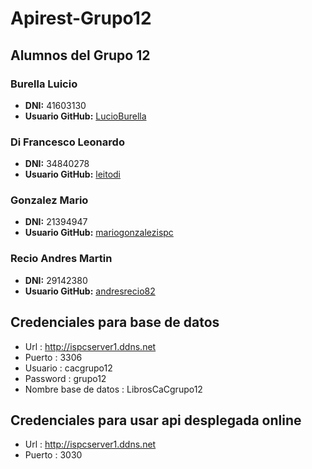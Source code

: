 # Apirest-Grupo12

## Alumnos del Grupo 12

### Burella Luicio
- **DNI:** 41603130
- **Usuario GitHub:** [LucioBurella](https://github.com/LucioBurella)

### Di Francesco Leonardo
- **DNI:** 34840278
- **Usuario GitHub:** [leitodi](https://github.com/leitodi)

### Gonzalez Mario
- **DNI:** 21394947
- **Usuario GitHub:** [mariogonzalezispc](https://github.com/mariogonzalezispc)

### Recio Andres Martin
- **DNI:** 29142380
- **Usuario GitHub:** [andresrecio82](https://github.com/andresrecio82)






## Credenciales para base de datos 


- Url :    http://ispcserver1.ddns.net
- Puerto : 3306 
- Usuario : cacgrupo12
- Password : grupo12
- Nombre base de datos : LibrosCaCgrupo12

## Credenciales para usar api desplegada online 


- Url :    http://ispcserver1.ddns.net
- Puerto : 3030